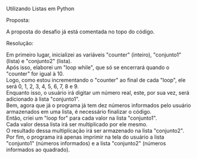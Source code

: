 Utilizando Listas em Python

Proposta:

A proposta do desafio já está comentada no topo do código.  

Resolução:

Em primeiro lugar, inicializei as variáveis "counter" (inteiro), "conjunto1" (lista) e "conjunto2" (lista).   
Após isso, elaborei um "loop while", que só se encerrará quando o "counter" for igual à 10.  
Logo, como estou incrementando o "counter" ao final de cada "loop", ele será 0, 1, 2, 3, 4, 5, 6, 7, 8 e 9.   
Enquanto isso, o usuário irá digitar um número real, este, por sua vez, será adicionado à lista "conjunto1".  
Bem, agora que já o programa já tem dez números informados pelo usuário armazenados em uma lista, é necessário finalizar o código.   
Então, criei um "loop for" para cada valor na lista "conjunto1".  
Cada valor dessa lista irá ser multiplicado por ele mesmo.   
O resultado dessa multiplicação irá ser armazenado na lista "conjunto2".  
Por fim, o programa irá apenas imprimir na tela do usuário a lista "conjunto1" (números informados) e a lista "conjunto2" (números informados ao quadrado).
